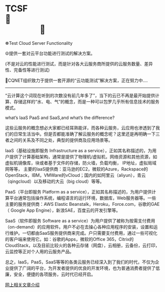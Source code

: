 # TCSF 💭&nbsp;&nbsp;&nbsp;&nbsp;&nbsp;&nbsp;&nbsp;&nbsp;&nbsp;&nbsp;&nbsp;&nbsp;&nbsp;&nbsp;&nbsp;&nbsp;&nbsp;&nbsp;&nbsp;&nbsp;&nbsp;&nbsp;&nbsp;&nbsp;&nbsp;&nbsp;&nbsp;&nbsp;&nbsp;&nbsp;&nbsp;&nbsp;&nbsp;&nbsp;&nbsp;&nbsp;&nbsp;&nbsp;&nbsp;&nbsp;&nbsp;&nbsp;&nbsp;&nbsp;&nbsp;&nbsp;&nbsp;&nbsp;&nbsp;&nbsp;&nbsp;&nbsp;&nbsp;&nbsp;&nbsp;&nbsp;&nbsp;&nbsp;&nbsp;&nbsp;&nbsp;&nbsp;&nbsp;&nbsp;&nbsp;&nbsp;&nbsp;&nbsp;&nbsp;&nbsp;&nbsp;&nbsp;&nbsp;&nbsp;&nbsp;&nbsp;&nbsp;&nbsp;&nbsp;&nbsp;&nbsp;&nbsp;&nbsp;&nbsp;&nbsp;&nbsp;&nbsp;&nbsp;&nbsp;&nbsp;💭

☸Test Cloud Server Functionality

☮提供一套对云平台功能进行测试的解决方案。

(不是对云的性能进行测试，而是针对各大云服务商所提供的云服务数量、差异性、完备性等进行测试)

💪CQNET组织致力于提供一套开源的“云功能测试”解决方案，正在努力中....

----------------------------

“云计算这个词现在听到的次数没有前几年多了”，当下的云已不再是最开始提供计算、存储这样的“水、电、气”的概念，而是一种可以包罗几乎所有信息技术的服务模式。

what’s IaaS PaaS and SaaS,and what’s the difference? 

这些云服务的概念想必大家都已经耳熟能详，而各种云服务，云应用也渗透到了我们的日常生活当中。但是否都能准确了解云服务的概念呢？这里还是再明确一下三者之间的关系及不同之处，典型的提供商及应用场景等。

IaaS（基础设施即服务 Infrastructure as a service），正如其名称描述的，为用户提供了计算基础架构，通常是提供了物理机/虚拟机，网络资源和其他资源，如虚拟机镜像库，块或者基于文件的存储，防火墙，负载均衡， IP地址，虚拟局域网等等， 主要的IaaS提供商：亚马逊的EC2，微软的Azure，Rackspace的OpenStack，IBM，VMWare的vCloud；国内的如阿里云（aliyun），青云（qingcloud）以及移动的大云（big cloud）等等。

PaaS（平台即服务 Platform as a service），正如其名称描述的，为用户提供计算平台通常包括操作系统，编程语言的运行环境，数据库，Web服务器等。一些主要的服务提供商：AWS Elastic Beanstalk，Heroku，Force.com，谷歌的GAE（ Google App Engine），新浪SAE，百度云的开发引擎等。

SaaS（软件即服务 Software as a service）为用户提供了被称为按需支付费用（on-demand）的应用软件。用户不必在去操心各种应用程序的安装，设置和运行维护。一切都由SaaS服务提供商来完成。户只需要支付费用，通过一些可视化的客户端来使用它。如：谷歌的Apps，微软的Office 365，Citrix的CloudStack，以及目前比较火的各种云存储（网盘），云相册，云备份，云打印，云监控等正对个人用的云服务产品。 

总之，IaaS，PaaS，SaaS等等的各类云服务已经深入到了我们的时代，不仅为企业提供了广阔的平台，为开发者提供的优良的开发环境，也为普通消费者提供了低廉，安全，便捷的各项服务，云时代已经开启。

[网上相关文章介绍](https://blog.csdn.net/ithomer/article/details/77842108)
